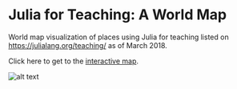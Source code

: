 # Julia for Teaching: A World Map
World map visualization of places using Julia for teaching listed on https://julialang.org/teaching/ as of March 2018.

Click here to get to the [interactive map](https://crstnbr.github.io/juliamap).

![alt text](https://raw.githubusercontent.com/crstnbr/juliamap/master/map.png "Logo Title Text 1")
